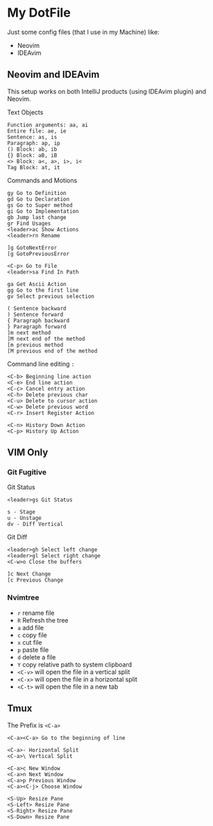 # My DotFile

Just some config files (that I use in my Machine) like:

- Neovim
- IDEAvim

## Neovim and IDEAvim

This setup works on both IntelliJ products (using IDEAvim plugin) and Neovim.

Text Objects

```
Function arguments: aa, ai
Entire file: ae, ie
Sentence: as, is
Paragraph: ap, ip
() Block: ab, ib
{} Block: aB, iB
<> Block: a<, a>, i>, i<
Tag Block: at, it
```
Commands and Motions

```
gy Go to Definition
gd Go tu Declaration
gs Go to Super method
gi Go to Implementation
gb Jump last change
gr Find Usages
<leader>ac Show Actions
<leader>rn Rename

]g GotoNextError
[g GotoPreviousError

<C-p> Go to File
<leader>sa Find In Path

ga Get Ascii Action
gg Go to the first line
gv Select previous selection

( Sentence backward
) Sentence forward
{ Paragraph backward
} Paragraph forward
]m next method
]M next end of the method
[m previous method
[M previous end of the method
```

Command line editing `:`

```
<C-b> Beginning line action
<C-e> End line action
<C-c> Cancel entry action
<C-h> Delete previous char
<C-u> Delete to cursor action
<C-w> Delete previous word
<C-r> Insert Register Action

<C-n> History Down Action
<C-p> History Up Action

```

## VIM Only

### Git Fugitive

Git Status

```
<leader>gs Git Status

s - Stage
u - Unstage
dv - Diff Vertical
```

Git Diff

```
<leader>gh Select left change
<leader>gl Select right change
<C-w>o Close the buffers

]c Next Change
[c Previous Change
```

### Nvimtree

- `r` rename file
- `R` Refresh the tree
- `a` add file
- `c` copy file
- `x` cut file
- `p` paste file
- `d` delete a file
- `Y` copy relative path to system clipboard
- `<C-v>` will open the file in a vertical split
- `<C-x>` will open the file in a horizontal split
- `<C-t>` will open the file in a new tab

## Tmux

The Prefix is `<C-a>`

```
<C-a><C-a> Go to the beginning of line

<C-a>- Horizontal Split
<C-a>\ Vertical Split

<C-a>c New Window
<C-a>n Next Window
<C-a>p Previous Window
<C-a><C-j> Choose Window

<S-Up> Resize Pane
<S-Left> Resize Pane
<S-Right> Resize Pane
<S-Down> Resize Pane


```

